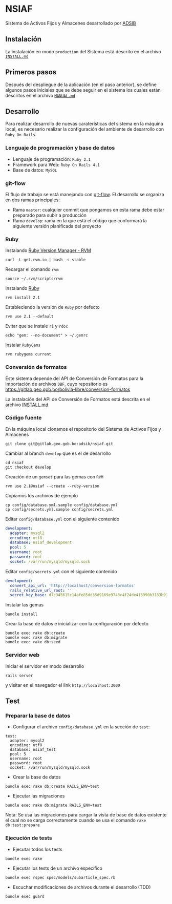# NSIAF

Sistema de Activos Fijos y Almacenes desarrollado por [ADSIB](http://adsib.gob.bo)

## Instalación

La instalación en modo `production` del Sistema está descrito en el archivo [`INSTALL.md`](INSTALL.md)

## Primeros pasos

Después del despliegue de la aplicación (en el paso anterior), se define algunos pasos iniciales que se debe seguir en el sistema los cuales están descritos en el archivo [`MANUAL.md`](MANUAL.md)

## Desarrollo

Para realizar desarrollo de nuevas caraterísticas del sistema en la máquina local, es necesario realizar la configuración del ambiente de desarrollo con `Ruby On Rails`.

### Lenguaje de programación y base de datos

* Lenguaje de programación: `Ruby 2.1`
* Framework para Web: `Ruby On Rails 4.1`
* Base de datos: `MySQL`

### git-flow

El flujo de trabajo se está manejando con [git-flow](https://github.com/nvie/gitflow). El desarrollo se organiza en dos ramas principales:

* Rama `master`: cualquier commit que pongamos en esta rama debe estar preparado para subir a producción
* Rama `develop`: rama en la que está el código que conformará la siguiente versión planificada del proyecto

### Ruby

Instalando [Ruby Version Manager - RVM](https://rvm.io/)

```console
curl -L get.rvm.io | bash -s stable
```

Recargar el comando `rvm`

```console
source ~/.rvm/scripts/rvm
```

Instalando [Ruby](https://www.ruby-lang.org/)

```console
rvm install 2.1
```

Estableciendo la versión de `Ruby` por defecto

```console
rvm use 2.1 --default
```

Evitar que se instale `ri` y `rdoc`

```console
echo "gem: --no-document" > ~/.gemrc
```

Instalar `RubyGems`

```console
rvm rubygems current
```

### Conversión de formatos

Éste sistema depende del API de Conversión de Formatos para la importación de archivos `DBF`, cuyo repositorio es https://gitlab.geo.gob.bo/bolivia-libre/conversion-formatos

La instalación del API de Conversión de Formatos está descrita en el archivo [INSTALL.md](https://gitlab.geo.gob.bo/bolivia-libre/conversion-formatos/blob/master/INSTALL.md)

### Código fuente

En la máquina local clonamos el repositorio del Sistema de Activos Fijos y Almacenes

```console
git clone git@gitlab.geo.gob.bo:adsib/nsiaf.git
```

Cambiar al branch `develop` que es el de desarrollo

```console
cd nsiaf
git checkout develop
```

Creación de un `gemset` para las gemas con `RVM`

```console
rvm use 2.1@nsiaf --create --ruby-version
```

Copiamos los archivos de ejemplo

```console
cp config/database.yml.sample config/database.yml
cp config/secrets.yml.sample config/secrets.yml
```

Editar `config/database.yml` con el siguiente contenido

```yaml
development:
  adapter: mysql2
  encoding: utf8
  database: nsiaf_development
  pool: 5
  username: root
  password: root
  socket: /var/run/mysqld/mysqld.sock
```

Editar `config/secrets.yml` con el siguiente contenido

```yaml
development:
  convert_api_url: 'http://localhost/conversion-formatos'
  rails_relative_url_root: ''
  secret_key_base: d7c345615c14afe85dd35d9169e9743c4f24de413990b3133b93865f1f5f490db6a3c1327e9a5af3fc845937a7f489bbda865a25caa424144580d2d106cb121c
```

Instalar las gemas

```console
bundle install
```

Crear la base de datos e inicializar con la configuración por defecto

```console
bundle exec rake db:create
bundle exec rake db:migrate
bundle exec rake db:seed
```

### Servidor web

Iniciar el servidor en modo desarrollo

```console
rails server
```

y visitar en el navegador el link `http://localhost:3000`

## Test

### Preparar la base de datos

* Configurar el archivo `config/database.yml` en la sección de `test`:

```
test:
  adapter: mysql2
  encoding: utf8
  database: nsiaf_test
  pool: 5
  username: root
  password: root
  socket: /var/run/mysqld/mysqld.sock
```

* Crear la base de datos

```console
bundle exec rake db:create RAILS_ENV=test
```

* Ejecutar las migraciones

```console
bundle exec rake db:migrate RAILS_ENV=test
```

Nota: Se usa las migraciones para cargar la vista de base de datos existente el
cual no se carga correctamente cuando se usa el comando `rake db:test:prepare`

### Ejecución de tests

* Ejecutar todos los tests

```console
bundle exec rake
```

* Ejecutar los tests de un archivo específico

```console
bundle exec rspec spec/models/subarticle_spec.rb
```

* Escuchar modificaciones de archivos durante el desarrollo (TDD)

```console
bundle exec guard
```
